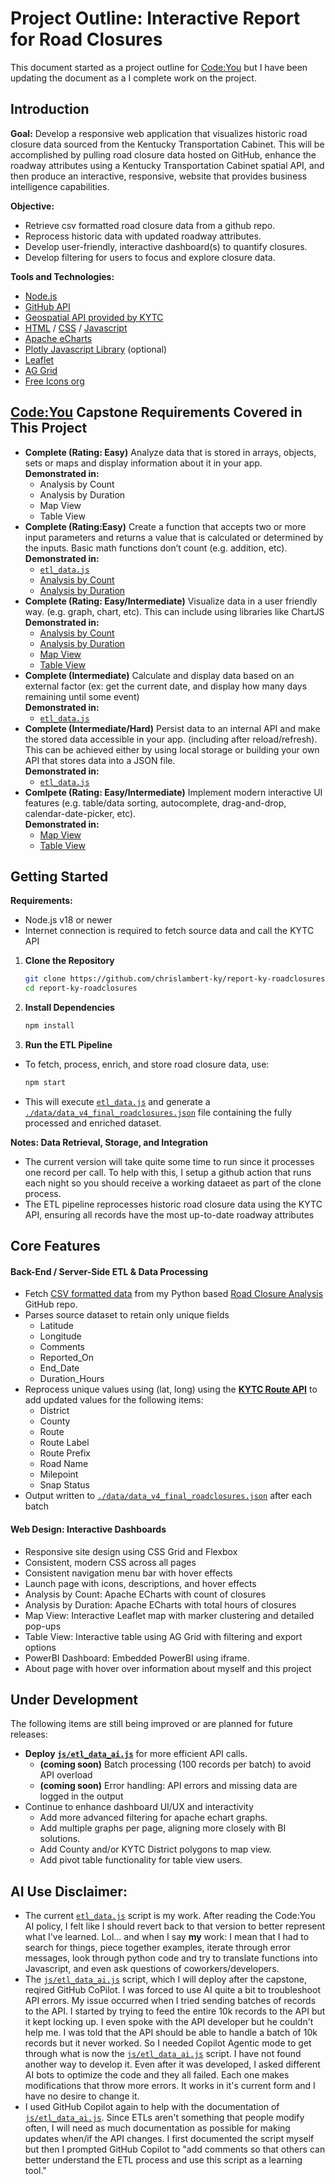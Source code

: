 # Project Outline: Interactive Report for Road Closures
This document started as a project outline for [Code:You](https://code-you.org/) but I have been updating the document as a I complete work on the project.

## Introduction

**Goal:**  Develop a responsive web application that visualizes historic road closure data sourced from the Kentucky Transportation Cabinet.  This will be accomplished by pulling road closure data hosted on GitHub, enhance the roadway attributes using a Kentucky Transportation Cabinet spatial API, and then produce an interactive, responsive, website that provides business intelligence capabilities.

**Objective:**
  - Retrieve csv formatted road closure data from a github repo.
  - Reprocess historic data with updated roadway attributes.
  - Develop user-friendly, interactive dashboard(s) to quantify closures.
  - Develop filtering for users to focus and explore closure data.

**Tools and Technologies:** 
- [Node.js](https://nodejs.org/en)
- [GitHub API](https://docs.github.com/en/rest/using-the-rest-api)
- [Geospatial API provided by KYTC](https://kytc-api-v100-lts-qrntk7e3ra-uc.a.run.app/docs)
- [HTML](https://developer.mozilla.org/en-US/docs/Web/HTML) / [CSS](https://developer.mozilla.org/en-US/docs/Web/CSS) / [Javascript](https://developer.mozilla.org/en-US/docs/Web/JavaScript)
- [Apache eCharts](https://echarts.apache.org/en/index.html)
- [Plotly Javascript Library](https://plotly.com/javascript/) (optional)
- [Leaflet](https://leafletjs.com/)
- [AG Grid](https://www.ag-grid.com/javascript-data-grid/getting-started/)
- [Free Icons org](https://www.freeicons.org/)


## [Code:You](https://code-you.org/) Capstone Requirements Covered in This Project ##

- **Complete (Rating: Easy)** Analyze data that is stored in arrays, objects, sets or maps and display information about it in your app.<br>
**Demonstrated in:**
  - Analysis by Count
  - Analysis by Duration
  - Map View
  - Table View
- **Complete (Rating:Easy)** Create a function that accepts two or more input parameters and returns a value that is calculated or determined by the inputs.  Basic math functions don’t count (e.g. addition, etc).<br>
**Demonstrated in:**
  - [`etl_data.js`](./etl_data.js)
  - [Analysis by Count](./html/analysis_by_count.html)
  - [Analysis by Duration](./html/analysis_by_duration.html)
- **Complete (Rating: Easy/Intermediate)** Visualize data in a user friendly way. (e.g. graph, chart, etc).  This can include using libraries like ChartJS<br>
**Demonstrated in:**
  - [Analysis by Count](./html/analysis_by_count.html)
  - [Analysis by Duration](./html/analysis_by_duration.html)
  - [Map View](./html/analysis_by_map.html)
  - [Table View](./html/analysis_by_table.html)
- **Complete (Intermediate)** Calculate and display data based on an external factor (ex: get the current date, and display how many days remaining until some event)<br>
**Demonstrated in:**
  - [`etl_data.js`](./etl_data.js)
- **Complete (Intermediate/Hard)** Persist data to an internal API and make the stored data accessible in your app. (including after reload/refresh).  This can be achieved either by using local storage or building your own API that stores data into a JSON file.<br>
**Demonstrated in:**
  - [`etl_data.js`](./etl_data.js)
- **Comlpete (Rating: Easy/Intermediate)** Implement modern interactive UI features (e.g. table/data sorting, autocomplete, drag-and-drop, calendar-date-picker, etc).<br>
**Demonstrated in:**
  - [Map View](./html/analysis_by_map.html)
  - [Table View](./html/analysis_by_table.html)



## Getting Started

**Requirements:**
- Node.js v18 or newer
- Internet connection is required to fetch source data and call the KYTC API

1. **Clone the Repository**
   ```bash
   git clone https://github.com/chrislambert-ky/report-ky-roadclosures.git
   cd report-ky-roadclosures
   ```

2. **Install Dependencies**
   ```bash
   npm install
   ```

3. **Run the ETL Pipeline**
  - To fetch, process, enrich, and store road closure data, use:
     ```bash
     npm start
     ```
   - This will execute [`etl_data.js`](/etl_data.js) and generate a [`./data/data_v4_final_roadclosures.json`](./data/data_v4_final_roadclosures.json) file containing the fully processed and enriched dataset.

**Notes: Data Retrieval, Storage, and Integration**
- The current version will take quite some time to run since it processes one record per call.  To help with this, I setup a github action that runs each night so you should receive a working dataeet as part of the clone process.
- The ETL pipeline reprocesses historic road closure data using the KYTC API, ensuring all records have the most up-to-date roadway attributes

## Core Features

#### Back-End / Server-Side ETL & Data Processing
- Fetch [CSV formatted data](https://raw.githubusercontent.com/chrislambert-ky/analysis-ky-roadclosures/refs/heads/main/data-reportready/kytc-closures-2021-2025-report_dataset.csv) from my Python based [Road Closure Analysis](https://github.com/chrislambert-ky/analysis-ky-roadclosures) GitHub repo.
- Parses source dataset to retain only unique fields
  - Latitude
  - Longitude
  - Comments
  - Reported_On
  - End_Date
  - Duration_Hours
- Reprocess unique values using (lat, long) using the **[KYTC Route API](https://kytc-api-v100-lts-qrntk7e3ra-uc.a.run.app/docs)** to add updated values for the following items:
  - District
  - County
  - Route
  - Route Label
  - Route Prefix
  - Road Name
  - Milepoint
  - Snap Status
- Output written to [`./data/data_v4_final_roadclosures.json`](./data/data_v4_final_roadclosures.json) after each batch

#### Web Design: Interactive Dashboards
- Responsive site design using CSS Grid and Flexbox
- Consistent, modern CSS across all pages
- Consistent navigation menu bar with hover effects
- Launch page with icons, descriptions, and hover effects
- Analysis by Count: Apache ECharts with count of closures
- Analysis by Duration: Apache ECharts with total hours of closures
- Map View: Interactive Leaflet map with marker clustering and detailed pop-ups
- Table View: Interactive table using AG Grid with filtering and export options
- PowerBI Dashboard: Embedded PowerBI using iframe.
- About page with hover over information about myself and this project

## Under Development
The following items are still being improved or are planned for future releases:
- **Deploy [`js/etl_data_ai.js`](./js/etl_data_ai.js)** for more efficient API calls.
  - **(coming soon)** Batch processing (100 records per batch) to avoid API overload
  - **(coming soon)** Error handling: API errors and missing data are logged in the output
- Continue to enhance dashboard UI/UX and interactivity
  - Add more advanced filtering for apache echart graphs.
  - Add multiple graphs per page, aligning more closely with BI solutions.
  - Add County and/or KYTC District polygons to map view.
  - Add pivot table functionality for table view users.

## AI Use Disclaimer:
- The current [`etl_data.js`](/etl_data.js) script is my work.  After reading the Code:You AI policy, I felt like I should revert back to that version to better represent what I've learned.  Lol... and when I say **my** work: I mean that I had to search for things, piece together examples, iterate through error messages, look through python code and try to translate functions into Javascript, and even ask questions of coworkers/developers.
- The [`js/etl_data_ai.js`](./js/etl_data_ai.js) script, which I will deploy after the capstone, reqired GitHub CoPilot.  I was forced to use AI quite a bit to troubleshoot API errors.  My issue occurred when I tried sending batches of records to the API.  I started by trying to feed the entire 10k records to the API but it kept locking up.  I even spoke with the API developer but he couldn't help me.  I was told that the API should be able to handle a batch of 10k records but it never worked.  So I needed Copilot Agentic mode to get through what is now the [`js/etl_data_ai.js`](./js/etl_data_ai.js) script.  I have not found another way to develop it.  Even after it was developed, I asked different AI bots to optimize the code and they all failed.  Each one makes modifications that throw more errors.  It works in it's current form and I have no desire to change it.
- I used GitHub Copilot again to help with the documentation of [`js/etl_data_ai.js`](./js/etl_data_ai.js).  Since ETLs aren't something that people modify often, I will need as much documentation as possible for making updates when/if the API changes.  I first documented the script myself but then I prompted GitHub Copilot to "add comments so that others can better understand the ETL process and use this script as a learning tool."